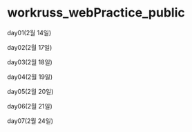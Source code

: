 # workruss_webPractice_public

day01(2월 14일)

day02(2월 17일)

day03(2월 18일)

day04(2월 19일)

day05(2월 20일)

day06(2월 21일)

day07(2월 24일)
